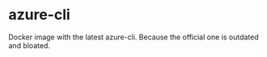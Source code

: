 # azure-cli

Docker image with the latest azure-cli. Because the official one is outdated and bloated.
